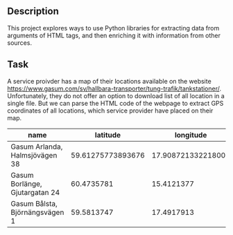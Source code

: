 ## Description
This project explores ways to use Python libraries for extracting data from arguments of HTML tags, and then enriching it with information from other sources.

## Task
A service proivder has a map of their locations available on the website https://www.gasum.com/sv/hallbara-transporter/tung-trafik/tankstationer/. Unfortunately, they do not offer an option to download list of all location in a single file. But we can parse the HTML code of the webpage to extract GPS coordinates of all locations, which service provider have placed on their map. 



| name | latitude | longitude | type | city | country | country_code |
| --- | --- | --- | --- | --- | --- | --- |
| Gasum Arlanda, Halmsjövägen 38 | 59.61275773893676 | 17.908721332218004 | square_truck_rgb.svg | Sigtuna kommun | Sweden | se |
| Gasum Borlänge, Gjutargatan 24 | 60.4735781 | 15.4121377 | square_truck_rgb.svg | Borlänge | Sweden | se |
| Gasum Bålsta, Björnängsvägen 1 | 59.5813747 | 17.4917913 | square_construction_rgb.svg | Bålsta | Sweden | se |
             

